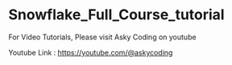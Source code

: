 # Snowflake_Full_Course_tutorial
For Video Tutorials, Please visit Asky Coding on youtube


Youtube Link : https://youtube.com/@askycoding
